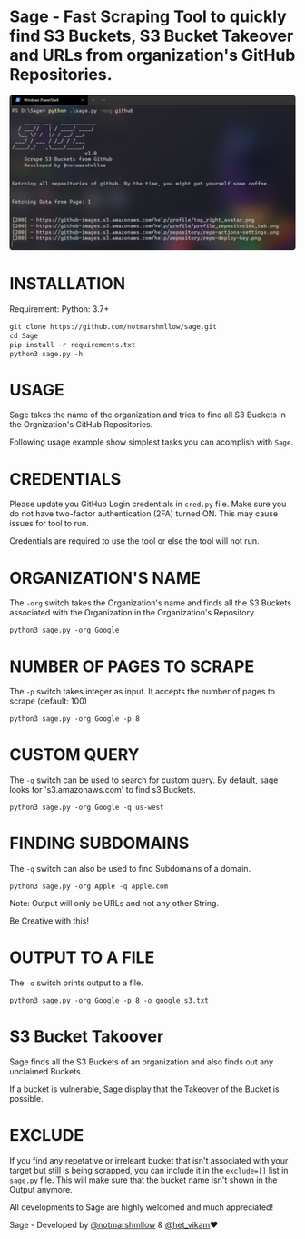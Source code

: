 # Sage - Fast Scraping Tool to quickly find S3 Buckets, S3 Bucket Takeover and URLs from organization's GitHub Repositories.

![alt_text](https://github.com/notmarshmllow/Sage/blob/main/sample-image.png)

# INSTALLATION

Requirement: Python: 3.7+

```
git clone https://github.com/notmarshmllow/sage.git
cd Sage
pip install -r requirements.txt
python3 sage.py -h
```

# USAGE
Sage takes the name of the organization and tries to find all S3 Buckets in the Orgnization's GitHub Repositories.

Following usage example show simplest tasks you can acomplish with `Sage`.

# CREDENTIALS

Please update you GitHub Login credentials in `cred.py` file.
Make sure you do not have two-factor authentication (2FA) turned ON. This may cause issues for tool to run.

Credentials are required to use the tool or else the tool will not run.

# ORGANIZATION'S NAME

The `-org` switch takes the Organization's name and finds all the S3 Buckets associated with the Organization in the Organization's Repository.

```
python3 sage.py -org Google
```

# NUMBER OF PAGES TO SCRAPE

The `-p` switch takes integer as input. It accepts the number of pages to scrape (default: 100)

```
python3 sage.py -org Google -p 8
```

# CUSTOM QUERY

The `-q` switch can be used to search for custom query. By default, sage looks for 's3.amazonaws.com' to find s3 Buckets.

```
python3 sage.py -org Google -q us-west
```

# FINDING SUBDOMAINS

The `-q` switch can also be used to find Subdomains of a domain.

```
python3 sage.py -org Apple -q apple.com
```

Note: Output will only be URLs and not any other String.

Be Creative with this!


# OUTPUT TO A FILE

The `-o` switch prints output to a file.

```
python3 sage.py -org Google -p 8 -o google_s3.txt
```

# S3 Bucket Takoover

Sage finds all the S3 Buckets of an organization and also finds out any unclaimed Buckets.

If a bucket is vulnerable, Sage display that the Takeover of the Bucket is possible.


#  EXCLUDE

If you find any repetative or irreleant bucket that isn't associated with your target but still is being scrapped, you can include it in the `exclude=[]` list in `sage.py` file. This will make sure that the bucket name isn't shown in the Output anymore.




All developments to Sage are highly welcomed and much appreciated!

Sage - Developed by [@notmarshmllow](https://twitter.com/notmarshmllow) & [@het_vikam](https://twitter.com/het_vikam):heart:
